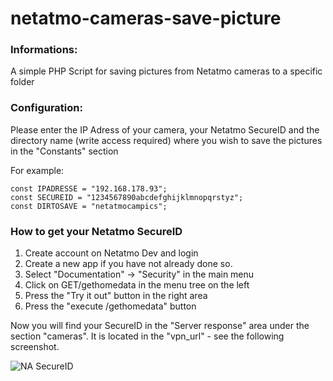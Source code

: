 # netatmo-cameras-save-picture

### Informations:

A simple PHP Script for saving pictures from Netatmo cameras to a specific folder 

### Configuration:

Please enter the IP Adress of your camera, your Netatmo SecureID and the directory name (write access required) where you wish to save the pictures in the "Constants" section

For example:

	const IPADRESSE = "192.168.178.93"; 
	const SECUREID = "1234567890abcdefghijklmnopqrstyz";
	const DIRTOSAVE = "netatmocampics";

### How to get your Netatmo SecureID

1. Create account on Netatmo Dev and login
1. Create a new app if you have not already done so.
1. Select "Documentation" -> "Security" in the main menu
1. Click on GET/gethomedata in the menu tree on the left 
1. Press the "Try it out" button in the right area
1. Press the "execute /gethomedata" button

Now you will find your SecureID in the "Server response" area under the section "cameras". It is located in the "vpn_url" - see the following screenshot.

![NA SecureID](https://console.wetter-beuren.de/na-api/screen-na-dev-secureid.png)

